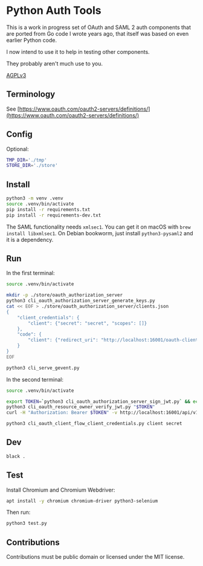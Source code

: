 # Python Auth Tools

This is a work in progress set of OAuth and SAML 2 auth components that are ported from Go code I wrote years ago, that itself was based on even earlier Python code.

I now intend to use it to help in testing other components.

They probably aren't much use to you.

[AGPLv3](https://www.gnu.org/licenses/agpl-3.0.en.html)

## Terminology

See [https://www.oauth.com/oauth2-servers/definitions/](https://www.oauth.com/oauth2-servers/definitions/)

## Config

Optional:

```sh
TMP_DIR='./tmp'
STORE_DIR='./store'
```

## Install


```sh
python3 -m venv .venv
source .venv/bin/activate
pip install -r requirements.txt
pip install -r requirements-dev.txt
```

The SAML functionality needs `xmlsec1`. You can get it on macOS with `brew install libxmlsec1`. On Debian bookworm, just install `python3-pysaml2` and it is a dependency.

## Run

In the first terminal:

```sh
source .venv/bin/activate
```

```sh
mkdir -p ./store/oauth_authorization_server
python3 cli_oauth_authorization_server_generate_keys.py
cat << EOF > ./store/oauth_authorization_server/clients.json
{
    "client_credentials": {
        "client": {"secret": "secret", "scopes": []}
    },
    "code": {
        "client": {"redirect_uri": "http://localhost:16001/oauth-client/callback"}
    }
}
EOF
```

```sh
python3 cli_serve_gevent.py
```

In the second terminal:

```sh
source .venv/bin/activate
```

```sh
export TOKEN=`python3 cli_oauth_authorization_server_sign_jwt.py` && echo $TOKEN
python3 cli_oauth_resource_owner_verify_jwt.py "$TOKEN"
curl -H "Authorization: Bearer $TOKEN" -v http://localhost:16001/api/v1
```

```sh
python3 cli_oauth_client_flow_client_credentials.py client secret
```

## Dev

```sh
black .
```

## Test

Install Chromium and Chromium Webdriver:

```sh
apt install -y chromium chromium-driver python3-selenium
```

Then run:

```sh
python3 test.py
```

## Contributions

Contributions must be public domain or licensed under the MIT license.

